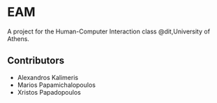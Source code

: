 # EAM
A project for the Human-Computer Interaction class @dit,University of Athens.
## Contributors
* Alexandros Kalimeris
* Marios Papamichalopoulos
* Xristos Papadopoulos
